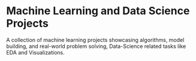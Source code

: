 # Machine Learning and Data Science Projects
A collection of machine learning projects showcasing algorithms, model building, and real-world problem solving, Data-Science related tasks like EDA and Visualizations.
